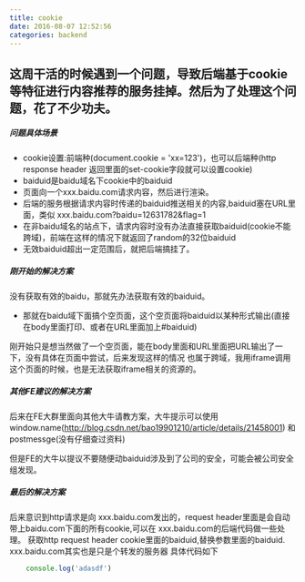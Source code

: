 ```yaml
---
title: cookie
date: 2016-08-07 12:52:56
categories: backend
---
```

## 这周干活的时候遇到一个问题，导致后端基于cookie等特征进行内容推荐的服务挂掉。然后为了处理这个问题，花了不少功夫。


##### 问题具体场景
- cookie设置:前端种(document.cookie = 'xx=123')，也可以后端种(http response header 返回里面的set-cookie字段就可以设置cookie)
- baiduid是baidu域名下cookie中的baiduid
- 页面向一个xxx.baidu.com请求内容，然后进行渲染。
- 后端的服务根据请求内容时传递的baiduid推送相关的内容,baiduid塞在URL里面，类似 xxx.baidu.com?baidu=12631782&flag=1
- 在非baidu域名的站点下，请求内容时没有办法直接获取baiduid(cookie不能跨域)，前端在这样的情况下就返回了random的32位baiduid
- 无效baiduid超出一定范围后，就把后端搞挂了。

##### 刚开始的解决方案 
没有获取有效的baidu，那就先办法获取有效的baiduid。
- 那就在baidu域下面搞个空页面，这个空页面将baiduid以某种形式输出(直接在body里面打印、或者在URL里面加上#baiduid)

刚开始只是想当然做了一个空页面，能在body里面和URL里面把URL输出了一下，没有具体在页面中尝试，后来发现这样的情况
也属于跨域，我用iframe调用这个页面的时候，也是无法获取iframe相关的资源的。

##### 其他FE建议的解决方案 
后来在FE大群里面向其他大牛请教方案，大牛提示可以使用window.name(http://blog.csdn.net/bao19901210/article/details/21458001)
和 postmessge(没有仔细查过资料)

但是FE的大牛以提议不要随便动baiduid涉及到了公司的安全，可能会被公司安全组发现。

##### 最后的解决方案
后来意识到http请求是向 xxx.baidu.com发出的，request header里面是会自动带上baidu.com下面的所有cookie,可以在 xxx.baidu.com的后端代码做一些处理。
获取http request header cookie里面的baiduid,替换参数里面的baiduid.
xxx.baidu.com其实也是只是个转发的服务器
具体代码如下
```javascript
    console.log('adasdf')
```